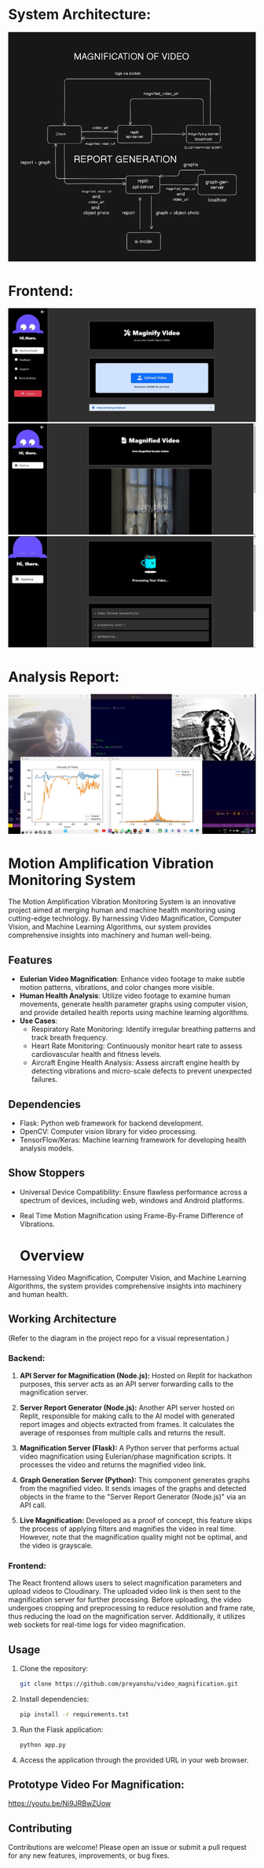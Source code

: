 

# System Architecture:
![System Architecture](Static/s_design.png)

# Frontend:
![Frontend](Static/frontend.jpg)
![Frontend](Static/frontend2.png)
![Frontend](Static/frontend3.png)


# Analysis Report:
![Analysis Report](Static/live.jpg)

# Motion Amplification Vibration Monitoring System

The Motion Amplification Vibration Monitoring System is an innovative project aimed at merging human and machine health monitoring using cutting-edge technology. By harnessing Video Magnification, Computer Vision, and Machine Learning Algorithms, our system provides comprehensive insights into machinery and human well-being.

## Features

- **Eulerian Video Magnification**: Enhance video footage to make subtle motion patterns, vibrations, and color changes more visible.
- **Human Health Analysis**: Utilize video footage to examine human movements, generate health parameter graphs using computer vision, and provide detailed health reports using machine learning algorithms.
- **Use Cases**:
  - Respiratory Rate Monitoring: Identify irregular breathing patterns and track breath frequency.
  - Heart Rate Monitoring: Continuously monitor heart rate to assess cardiovascular health and fitness levels.
  - Aircraft Engine Health Analysis: Assess aircraft engine health by detecting vibrations and micro-scale defects to prevent unexpected failures.

## Dependencies

- Flask: Python web framework for backend development.
- OpenCV: Computer vision library for video processing.
- TensorFlow/Keras: Machine learning framework for developing health analysis models.

## Show Stoppers

- Universal Device Compatibility: Ensure flawless performance across a spectrum of devices, including web, windows and Android platforms.
- Real Time Motion Magnification using Frame-By-Frame Difference of Vibrations.

  # Overview
Harnessing Video Magnification, Computer Vision, and Machine Learning Algorithms, the system provides comprehensive insights into machinery and human health.

## Working Architecture
(Refer to the diagram in the project repo for a visual representation.)

### Backend:
1. **API Server for Magnification (Node.js):** Hosted on Replit for hackathon purposes, this server acts as an API server forwarding calls to the magnification server.

2. **Server Report Generator (Node.js):** Another API server hosted on Replit, responsible for making calls to the AI model with generated report images and objects extracted from frames. It calculates the average of responses from multiple calls and returns the result.

3. **Magnification Server (Flask):** A Python server that performs actual video magnification using Eulerian/phase magnification scripts. It processes the video and returns the magnified video link.

4. **Graph Generation Server (Python):** This component generates graphs from the magnified video. It sends images of the graphs and detected objects in the frame to the "Server Report Generator (Node.js)" via an API call.

5. **Live Magnification:** Developed as a proof of concept, this feature skips the process of applying filters and magnifies the video in real time. However, note that the magnification quality might not be optimal, and the video is grayscale.

### Frontend:
The React frontend allows users to select magnification parameters and upload videos to Cloudinary. The uploaded video link is then sent to the magnification server for further processing. Before uploading, the video undergoes cropping and preprocessing to reduce resolution and frame rate, thus reducing the load on the magnification server. Additionally, it utilizes web sockets for real-time logs for video magnification.


## Usage

1. Clone the repository:

   ```bash
   git clone https://github.com/preyanshu/video_magnification.git
   ```

2. Install dependencies:

   ```bash
   pip install -r requirements.txt
   ```

3. Run the Flask application:

   ```bash
   python app.py
   ```

4. Access the application through the provided URL in your web browser.


## Prototype Video For Magnification:
https://youtu.be/Ni9JRBwZUow


## Contributing

Contributions are welcome! Please open an issue or submit a pull request for any new features, improvements, or bug fixes.


